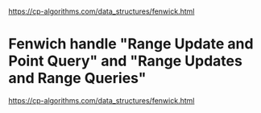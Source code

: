 #

https://cp-algorithms.com/data_structures/fenwick.html


# Fenwich handle "Range Update and Point Query" and "Range Updates and Range Queries" 
https://cp-algorithms.com/data_structures/fenwick.html